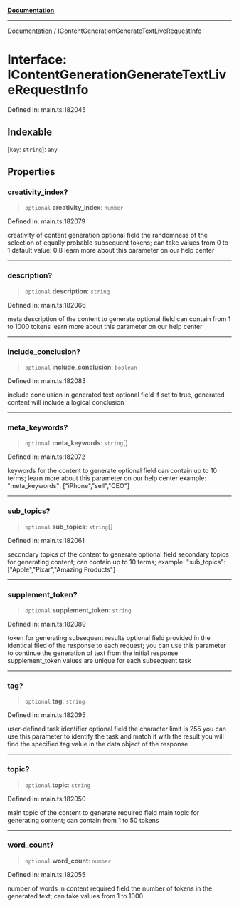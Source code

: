 [**Documentation**](../README.md)

***

[Documentation](../README.md) / IContentGenerationGenerateTextLiveRequestInfo

# Interface: IContentGenerationGenerateTextLiveRequestInfo

Defined in: main.ts:182045

## Indexable

\[`key`: `string`\]: `any`

## Properties

### creativity\_index?

> `optional` **creativity\_index**: `number`

Defined in: main.ts:182079

creativity of content generation
optional field
the randomness of the selection of equally probable subsequent tokens;
can take values from 0 to 1
default value: 0.8
learn more about this parameter on our help center

***

### description?

> `optional` **description**: `string`

Defined in: main.ts:182066

meta description of the content to generate
optional field
can contain from 1 to 1000 tokens
learn more about this parameter on our help center

***

### include\_conclusion?

> `optional` **include\_conclusion**: `boolean`

Defined in: main.ts:182083

include conclusion in generated text
optional field
if set to true, generated content will include a logical conclusion

***

### meta\_keywords?

> `optional` **meta\_keywords**: `string`[]

Defined in: main.ts:182072

keywords for the content to generate
optional field
can contain up to 10 terms;
learn more about this parameter on our help center
example: "meta_keywords": ["iPhone","sell","CEO"]

***

### sub\_topics?

> `optional` **sub\_topics**: `string`[]

Defined in: main.ts:182061

secondary topics of the content to generate
optional field
secondary topics for generating content;
can contain up to 10 terms;
example: "sub_topics": ["Apple","Pixar","Amazing Products"]

***

### supplement\_token?

> `optional` **supplement\_token**: `string`

Defined in: main.ts:182089

token for generating subsequent results
optional field
provided in the identical filed of the response to each request;
you can use this parameter to continue the generation of text from the initial response
supplement_token values are unique for each subsequent task

***

### tag?

> `optional` **tag**: `string`

Defined in: main.ts:182095

user-defined task identifier
optional field
the character limit is 255
you can use this parameter to identify the task and match it with the result
you will find the specified tag value in the data object of the response

***

### topic?

> `optional` **topic**: `string`

Defined in: main.ts:182050

main topic of the content to generate
required field
main topic for generating content;
can contain from 1 to 50 tokens

***

### word\_count?

> `optional` **word\_count**: `number`

Defined in: main.ts:182055

number of words in content
required field
the number of tokens in the generated text;
can take values from 1 to 1000
